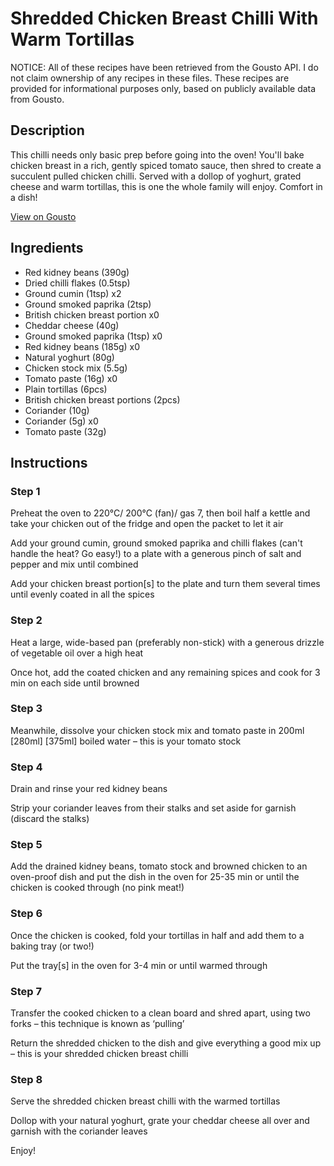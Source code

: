 # Shredded Chicken Breast Chilli With Warm Tortillas

NOTICE: All of these recipes have been retrieved from the Gousto API. I do not claim ownership of any recipes in these files. These recipes are provided for informational purposes only, based on publicly available data from Gousto.

## Description

This chilli needs only basic prep before going into the oven! You'll bake chicken breast in a rich, gently spiced tomato sauce, then shred to create a succulent pulled chicken chilli. Served with a dollop of yoghurt, grated cheese and warm tortillas, this is one the whole family will enjoy. Comfort in a dish!

[View on Gousto](https://www.gousto.co.uk/recipes/cookbook/shredded-chicken-breast-chilli-with-warm-tortillas)

## Ingredients

- Red kidney beans (390g)
- Dried chilli flakes (0.5tsp)
- Ground cumin (1tsp) x2
- Ground smoked paprika (2tsp)
- British chicken breast portion x0
- Cheddar cheese (40g)
- Ground smoked paprika (1tsp) x0
- Red kidney beans (185g) x0
- Natural yoghurt (80g)
- Chicken stock mix (5.5g)
- Tomato paste (16g) x0
- Plain tortillas (6pcs)
- British chicken breast portions (2pcs)
- Coriander (10g)
- Coriander (5g) x0
- Tomato paste (32g)

## Instructions


### Step 1

Preheat the oven to 220°C/ 200°C (fan)/ gas 7, then boil half a kettle and take your chicken out of the fridge and open the packet to let it air

Add your ground cumin, ground smoked paprika and chilli flakes (can't handle the heat? Go easy!) to a plate with a generous pinch of salt and pepper and mix until combined

Add your chicken breast portion[s] to the plate and turn them several times until evenly coated in all the spices


### Step 2

Heat a large, wide-based pan (preferably non-stick) with a generous drizzle of vegetable oil over a high heat

Once hot, add the coated chicken and any remaining spices and cook for 3 min on each side until browned


### Step 3

Meanwhile, dissolve your<span class="text-danger"> </span>chicken stock mix and tomato paste in 200ml<span class="text-danger"> <span class="text-purple">[280ml] </span>[375ml]</span> boiled water – this is your tomato stock


### Step 4

Drain and rinse your red kidney beans

Strip your coriander leaves from their stalks and set aside for garnish (discard the stalks)


### Step 5

Add the drained kidney beans, tomato stock and browned chicken to an oven-proof dish and put the dish in the oven for 25-35 min or until the chicken is cooked through (no pink meat!)


### Step 6

Once the chicken is cooked, fold your tortillas in half and add them to a baking tray (or two!)

Put the tray[s] in the oven for 3-4 min or until warmed through


### Step 7

Transfer the cooked chicken to a clean board and shred apart, using two forks – this technique is known as ‘pulling’

Return the shredded chicken to the dish and give everything a good mix up – this is your shredded chicken breast chilli

### Step 8

Serve the shredded chicken breast chilli with the warmed tortillas

Dollop with your natural yoghurt, grate your cheddar cheese all over and garnish with the coriander leaves

Enjoy!

